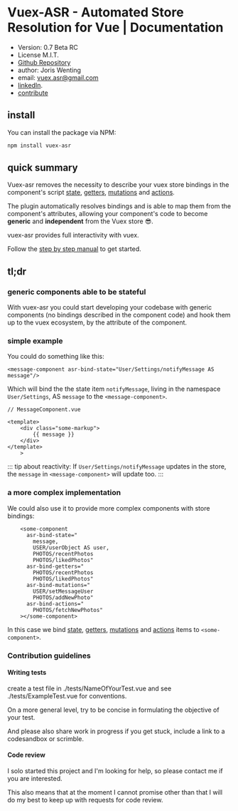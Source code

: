 # Vuex-ASR - Automated Store Resolution for Vue | Documentation

* Version: 0.7 Beta RC
* License M.I.T.
* [Github Repository](https://github.com/vuex-asr/vuex-asr)
* author: Joris Wenting
* email: vuex.asr@gmail.com
* [linkedIn](https://www.linkedin.com/in/joriswenting/).
* [contribute](https://vuex-asr.github.io/vuex-asr/vuex-asr/helpers/contribute.html)

## install

You can install the package via NPM:

```bash
npm install vuex-asr
```


## quick summary

Vuex-asr removes the necessity to describe your vuex store bindings in the component's script [state](https://vuex-asr.github.io/vuex-asr/vuex-asr/learn-by-example/hello-world-example.html), [getters](https://vuex-asr.github.io/vuex-asr/vuex-asr/learn-by-example/getters-example.html), [mutations](https://vuex-asr.github.io/vuex-asr/vuex-asr/learn-by-example/mutations.html) and [actions](https://vuex-asr.github.io/vuex-asr/vuex-asr/learn-by-example/actions.html). 

The plugin automatically resolves  bindings and is able to map them from the component's attributes, allowing your component's code to become **generic** and **independent** from the Vuex store :sunglasses:.

vuex-asr provides full interactivity with vuex.

Follow the [step by step manual](https://vuex-asr.github.io/vuex-asr/vuex-asr/learn-by-example/hello-world-example.html) to get started.

## tl;dr

### generic components able to be stateful

With vuex-asr you could start developing your codebase with generic components (no bindings described in the component code) and hook them up to the vuex ecosystem, by the attribute of the component.

### simple example
You could do something like this:

```vue
<message-component asr-bind-state="User/Settings/notifyMessage AS message"/>
```

Which will bind the the state item `notifyMessage`, living in the namespace `User/Settings`, AS `message` to the `<message-component>`. 

```vue
// MessageComponent.vue

<template>    
    <div class="some-markup">
        {{ message }}
    </div>
</template>
    >
```

::: tip
about reactivity: If `User/Settings/notifyMessage` updates in the store, the `message` in `<message-component>` will update too.
:::

### a more complex implementation

We could also use it to provide more complex components with store bindings:

```vue
    <some-component
      asr-bind-state="
        message, 
        USER/userObject AS user,
        PHOTOS/recentPhotos
        PHOTOS/likedPhotos"
      asr-bind-getters="
        PHOTOS/recentPhotos
        PHOTOS/likedPhotos"
      asr-bind-mutations="
        USER/setMessageUser
        PHOTOS/addNewPhoto"
      asr-bind-actions="
        PHOTOS/fetchNewPhotos"
    ></some-component>
```

In this case we bind [state](https://vuex-asr.github.io/vuex-asr/vuex-asr/learn-by-example/hello-world-example.html), [getters](https://vuex-asr.github.io/vuex-asr/vuex-asr/learn-by-example/getters-example.html), [mutations](https://vuex-asr.github.io/vuex-asr/vuex-asr/learn-by-example/mutations.html) and [actions](https://vuex-asr.github.io/vuex-asr/vuex-asr/learn-by-example/actions.html) items to `<some-component>`. 

### Contribution guidelines ###

#### Writing tests
create a test file in
./tests/NameOfYourTest.vue
and see
./tests/ExampleTest.vue
for conventions.

On a more general level, try to be concise in formulating the objective of your test.

And please also share work in progress if you get stuck, include a link to a codesandbox or scrimble.

#### Code review

I solo started this project and I'm looking for help, so please contact me if you are interested.

This also means that at the moment I cannot promise other than that I will do my best to keep up with requests for code review. 